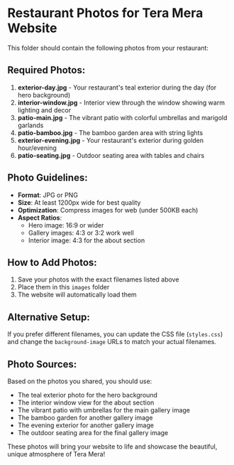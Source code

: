# Restaurant Photos for Tera Mera Website

This folder should contain the following photos from your restaurant:

## Required Photos:

1. **exterior-day.jpg** - Your restaurant's teal exterior during the day (for hero background)
2. **interior-window.jpg** - Interior view through the window showing warm lighting and decor
3. **patio-main.jpg** - The vibrant patio with colorful umbrellas and marigold garlands
4. **patio-bamboo.jpg** - The bamboo garden area with string lights
5. **exterior-evening.jpg** - Your restaurant's exterior during golden hour/evening
6. **patio-seating.jpg** - Outdoor seating area with tables and chairs

## Photo Guidelines:

- **Format**: JPG or PNG
- **Size**: At least 1200px wide for best quality
- **Optimization**: Compress images for web (under 500KB each)
- **Aspect Ratios**: 
  - Hero image: 16:9 or wider
  - Gallery images: 4:3 or 3:2 work well
  - Interior image: 4:3 for the about section

## How to Add Photos:

1. Save your photos with the exact filenames listed above
2. Place them in this `images` folder
3. The website will automatically load them

## Alternative Setup:

If you prefer different filenames, you can update the CSS file (`styles.css`) and change the `background-image` URLs to match your actual filenames.

## Photo Sources:

Based on the photos you shared, you should use:
- The teal exterior photo for the hero background
- The interior window view for the about section
- The vibrant patio with umbrellas for the main gallery image
- The bamboo garden for another gallery image
- The evening exterior for another gallery image
- The outdoor seating area for the final gallery image

These photos will bring your website to life and showcase the beautiful, unique atmosphere of Tera Mera! 